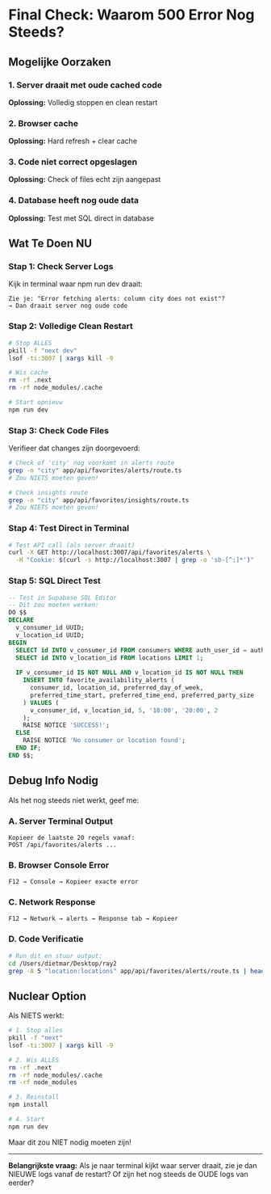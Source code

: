 # Final Check: Waarom 500 Error Nog Steeds?

## Mogelijke Oorzaken

### 1. Server draait met oude cached code
**Oplossing:** Volledig stoppen en clean restart

### 2. Browser cache
**Oplossing:** Hard refresh + clear cache

### 3. Code niet correct opgeslagen
**Oplossing:** Check of files echt zijn aangepast

### 4. Database heeft nog oude data
**Oplossing:** Test met SQL direct in database

## Wat Te Doen NU

### Stap 1: Check Server Logs
Kijk in terminal waar npm run dev draait:
```
Zie je: "Error fetching alerts: column city does not exist"?
→ Dan draait server nog oude code
```

### Stap 2: Volledige Clean Restart
```bash
# Stop ALLES
pkill -f "next dev"
lsof -ti:3007 | xargs kill -9

# Wis cache
rm -rf .next
rm -rf node_modules/.cache

# Start opnieuw
npm run dev
```

### Stap 3: Check Code Files
Verifieer dat changes zijn doorgevoerd:

```bash
# Check of 'city' nog voorkomt in alerts route
grep -n "city" app/api/favorites/alerts/route.ts
# Zou NIETS moeten geven!

# Check insights route
grep -n "city" app/api/favorites/insights/route.ts
# Zou NIETS moeten geven!
```

### Stap 4: Test Direct in Terminal
```bash
# Test API call (als server draait)
curl -X GET http://localhost:3007/api/favorites/alerts \
  -H "Cookie: $(curl -s http://localhost:3007 | grep -o 'sb-[^;]*')"
```

### Stap 5: SQL Direct Test
```sql
-- Test in Supabase SQL Editor
-- Dit zou moeten werken:
DO $$
DECLARE
  v_consumer_id UUID;
  v_location_id UUID;
BEGIN
  SELECT id INTO v_consumer_id FROM consumers WHERE auth_user_id = auth.uid() LIMIT 1;
  SELECT id INTO v_location_id FROM locations LIMIT 1;
  
  IF v_consumer_id IS NOT NULL AND v_location_id IS NOT NULL THEN
    INSERT INTO favorite_availability_alerts (
      consumer_id, location_id, preferred_day_of_week,
      preferred_time_start, preferred_time_end, preferred_party_size
    ) VALUES (
      v_consumer_id, v_location_id, 5, '18:00', '20:00', 2
    );
    RAISE NOTICE 'SUCCESS!';
  ELSE
    RAISE NOTICE 'No consumer or location found';
  END IF;
END $$;
```

## Debug Info Nodig

Als het nog steeds niet werkt, geef me:

### A. Server Terminal Output
```
Kopieer de laatste 20 regels vanaf:
POST /api/favorites/alerts ...
```

### B. Browser Console Error
```
F12 → Console → Kopieer exacte error
```

### C. Network Response
```
F12 → Network → alerts → Response tab → Kopieer
```

### D. Code Verificatie
```bash
# Run dit en stuur output:
cd /Users/dietmar/Desktop/ray2
grep -A 5 "location:locations" app/api/favorites/alerts/route.ts | head -20
```

## Nuclear Option

Als NIETS werkt:

```bash
# 1. Stop alles
pkill -f "next"
lsof -ti:3007 | xargs kill -9

# 2. Wis ALLES
rm -rf .next
rm -rf node_modules/.cache
rm -rf node_modules

# 3. Reinstall
npm install

# 4. Start
npm run dev
```

Maar dit zou NIET nodig moeten zijn!

---

**Belangrijkste vraag:**
Als je naar terminal kijkt waar server draait, zie je dan NIEUWE logs vanaf de restart?
Of zijn het nog steeds de OUDE logs van eerder?

